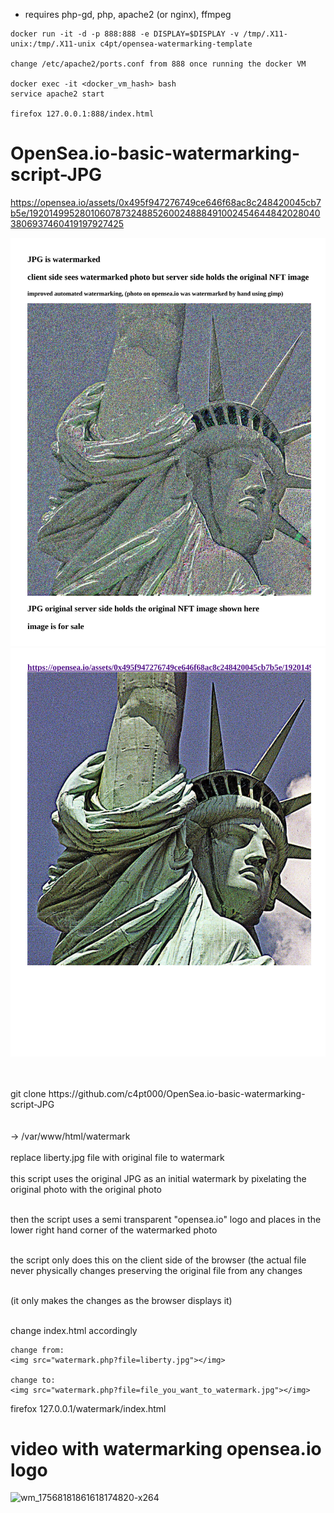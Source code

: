 * requires php-gd, php, apache2 (or nginx), ffmpeg

```
docker run -it -d -p 888:888 -e DISPLAY=$DISPLAY -v /tmp/.X11-unix:/tmp/.X11-unix c4pt/opensea-watermarking-template

change /etc/apache2/ports.conf from 888 once running the docker VM

docker exec -it <docker_vm_hash> bash
service apache2 start

firefox 127.0.0.1:888/index.html
```

# OpenSea.io-basic-watermarking-script-JPG

https://opensea.io/assets/0x495f947276749ce646f68ac8c248420045cb7b5e/19201499528010607873248852600248884910024546448420280403806937460419197927425

![s1](https://raw.githubusercontent.com/c4pt000/OpenSea.io-basic-watermarking-script-JPG/main/watermarking-1.png)
![s1](https://raw.githubusercontent.com/c4pt000/OpenSea.io-basic-watermarking-script-JPG/main/watermarking-2.png)

<br>


<br>
git clone https://github.com/c4pt000/OpenSea.io-basic-watermarking-script-JPG
<br>
<br>
<br>
-> /var/www/html/watermark
<br>
<br>
replace liberty.jpg file with original file to watermark
<br>
<br>
this script uses the original JPG as an initial watermark by pixelating the original photo with the original photo
<br>
<br>

then the script uses a semi transparent "opensea.io" logo and places in the lower right hand corner of the watermarked photo
<br>
<br>

the script only does this on the client side of the browser (the actual file never physically changes preserving the original file from any changes
<br>
<br>

(it only makes the changes as the browser displays it)
<br>
<br>

change index.html accordingly
```
change from:
<img src="watermark.php?file=liberty.jpg"></img>

change to:
<img src="watermark.php?file=file_you_want_to_watermark.jpg"></img>

```
firefox 127.0.0.1/watermark/index.html





# video with watermarking opensea.io logo

![wm_17568181861618174820-x264](https://user-images.githubusercontent.com/46433702/114322807-2ba51600-9af0-11eb-8444-0f865aa480b3.gif)

